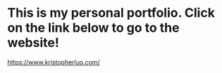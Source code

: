 <h1>This is my personal portfolio. Click on the link below to go to the website!</h1>

https://www.kristopherluo.com/
